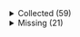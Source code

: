 <details><summary>Collected (59)</summary>
<p>

| Packet |
| --- |
| login |
| custom_payload |
| difficulty |
| abilities |
| held_item_slot |
| entity_status |
| unlock_recipes |
| player_info |
| position |
| world_border |
| update_time |
| spawn_position |
| window_items |
| set_slot |
| map_chunk |
| spawn_entity |
| entity_metadata |
| entity_velocity |
| entity_update_attributes |
| update_health |
| experience |
| keep_alive |
| block_change |
| multi_block_change |
| spawn_entity_living |
| entity_head_rotation |
| entity_move_look |
| chat |
| entity_destroy |
| world_event |
| rel_entity_move |
| entity_teleport |
| entity_equipment |
| named_entity_spawn |
| tab_complete |
| combat_event |
| unload_chunk |
| respawn |
| game_state_change |
| entity_look |
| sound_effect |
| set_cooldown |
| map |
| title |
| scoreboard_objective |
| scoreboard_display_objective |
| scoreboard_score |
| named_sound_effect |
| entity_effect |
| remove_entity_effect |
| advancements |
| open_window |
| craft_progress_bar |
| transaction |
| close_window |
| boss_bar |
| spawn_entity_painting |
| collect |
| statistics |

</p>
</details>
<details><summary>Missing (21)</summary>
<p>

| Packet |
| --- |
| spawn_entity_experience_orb |
| spawn_entity_weather |
| animation |
| block_break_animation |
| tile_entity_data |
| block_action |
| kick_disconnect |
| explosion |
| world_particles |
| entity |
| vehicle_move |
| open_sign_entity |
| craft_recipe_response |
| bed |
| resource_pack_send |
| camera |
| attach_entity |
| set_passengers |
| teams |
| playerlist_header |
| select_advancement_tab |

</p>
</details>